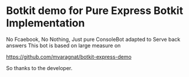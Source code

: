 # Botkit demo for Pure Express Botkit Implementation
No Fcaebook, No Nothing, Just pure ConsoleBot adapted to Serve back answers
This bot is based on large measure on 

https://github.com/mvaragnat/botkit-express-demo

So thanks to the developer.

